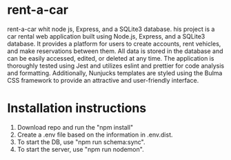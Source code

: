 # rent-a-car
 rent-a-car whit node js, Express, and a SQLite3 database.
his project is a car rental web application built using Node.js, Express, and a SQLite3 database. It provides a platform for users to create accounts, rent vehicles, and make reservations between them. All data is stored in the database and can be easily accessed, edited, or deleted at any time. The application is thoroughly tested using Jest and utilizes eslint and prettier for code analysis and formatting. Additionally, Nunjucks templates are styled using the Bulma CSS framework to provide an attractive and user-friendly interface.

# Installation instructions
1) Download repo and run the "npm install"
2) Create a .env file based on the information in .env.dist.
3) To start the DB, use "npm run schema:sync".
4) To start the server, use "npm run nodemon".

